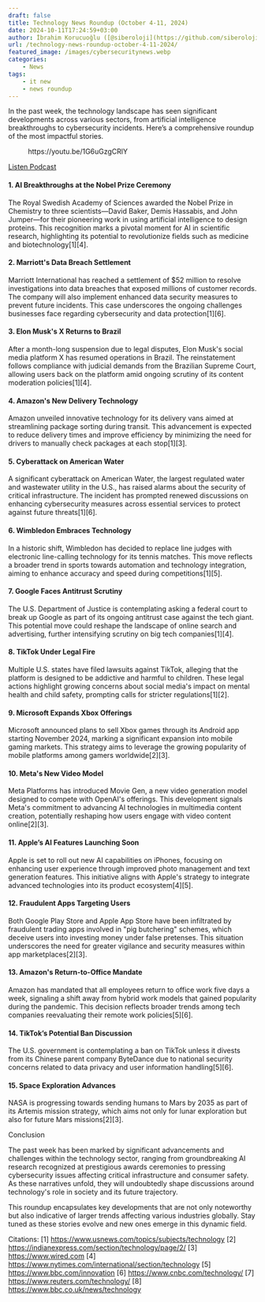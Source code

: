 ```yaml
---
draft: false
title: Technology News Roundup (October 4-11, 2024)
date: 2024-10-11T17:24:59+03:00
author: İbrahim Korucuoğlu ([@siberoloji](https://github.com/siberoloji))
url: /technology-news-roundup-october-4-11-2024/
featured_image: /images/cybersecuritynews.webp
categories:
    - News
tags:
    - it new
    - news roundup
---
```



In the past week, the technology landscape has seen significant developments across various sectors, from artificial intelligence breakthroughs to cybersecurity incidents. Here’s a comprehensive roundup of the most impactful stories.


<!-- wp:embed {"url":"https://youtu.be/1G6uGzgCRlY","type":"video","providerNameSlug":"youtube","responsive":true,"className":"wp-embed-aspect-4-3 wp-has-aspect-ratio"} -->
<figure class="wp-block-embed is-type-video is-provider-youtube wp-block-embed-youtube wp-embed-aspect-4-3 wp-has-aspect-ratio"><div class="wp-block-embed__wrapper">
https://youtu.be/1G6uGzgCRlY
</div></figure>
<!-- /wp:embed -->

<!-- wp:buttons -->
<div class="wp-block-buttons"><!-- wp:button -->
<div class="wp-block-button"><a class="wp-block-button__link wp-element-button" href="https://podcasters.spotify.com/pod/show/siberoloji/episodes/Technology-News-Roundup-October-4-11--2024-e2piu1m">Listen Podcast</a></div>
<!-- /wp:button --></div>
<!-- /wp:buttons -->

#### **1. AI Breakthroughs at the Nobel Prize Ceremony**



The Royal Swedish Academy of Sciences awarded the Nobel Prize in Chemistry to three scientists—David Baker, Demis Hassabis, and John Jumper—for their pioneering work in using artificial intelligence to design proteins. This recognition marks a pivotal moment for AI in scientific research, highlighting its potential to revolutionize fields such as medicine and biotechnology[1][4].


#### **2. Marriott's Data Breach Settlement**



Marriott International has reached a settlement of $52 million to resolve investigations into data breaches that exposed millions of customer records. The company will also implement enhanced data security measures to prevent future incidents. This case underscores the ongoing challenges businesses face regarding cybersecurity and data protection[1][6].


#### **3. Elon Musk's X Returns to Brazil**



After a month-long suspension due to legal disputes, Elon Musk's social media platform X has resumed operations in Brazil. The reinstatement follows compliance with judicial demands from the Brazilian Supreme Court, allowing users back on the platform amid ongoing scrutiny of its content moderation policies[1][4].


#### **4. Amazon's New Delivery Technology**



Amazon unveiled innovative technology for its delivery vans aimed at streamlining package sorting during transit. This advancement is expected to reduce delivery times and improve efficiency by minimizing the need for drivers to manually check packages at each stop[1][3].


#### **5. Cyberattack on American Water**



A significant cyberattack on American Water, the largest regulated water and wastewater utility in the U.S., has raised alarms about the security of critical infrastructure. The incident has prompted renewed discussions on enhancing cybersecurity measures across essential services to protect against future threats[1][6].


#### **6. Wimbledon Embraces Technology**



In a historic shift, Wimbledon has decided to replace line judges with electronic line-calling technology for its tennis matches. This move reflects a broader trend in sports towards automation and technology integration, aiming to enhance accuracy and speed during competitions[1][5].


#### **7. Google Faces Antitrust Scrutiny**



The U.S. Department of Justice is contemplating asking a federal court to break up Google as part of its ongoing antitrust case against the tech giant. This potential move could reshape the landscape of online search and advertising, further intensifying scrutiny on big tech companies[1][4].


#### **8. TikTok Under Legal Fire**



Multiple U.S. states have filed lawsuits against TikTok, alleging that the platform is designed to be addictive and harmful to children. These legal actions highlight growing concerns about social media's impact on mental health and child safety, prompting calls for stricter regulations[1][2].


#### **9. Microsoft Expands Xbox Offerings**



Microsoft announced plans to sell Xbox games through its Android app starting November 2024, marking a significant expansion into mobile gaming markets. This strategy aims to leverage the growing popularity of mobile platforms among gamers worldwide[2][3].


#### **10. Meta's New Video Model**



Meta Platforms has introduced Movie Gen, a new video generation model designed to compete with OpenAI's offerings. This development signals Meta's commitment to advancing AI technologies in multimedia content creation, potentially reshaping how users engage with video content online[2][3].


#### **11. Apple’s AI Features Launching Soon**



Apple is set to roll out new AI capabilities on iPhones, focusing on enhancing user experience through improved photo management and text generation features. This initiative aligns with Apple's strategy to integrate advanced technologies into its product ecosystem[4][5].


#### **12. Fraudulent Apps Targeting Users**



Both Google Play Store and Apple App Store have been infiltrated by fraudulent trading apps involved in "pig butchering" schemes, which deceive users into investing money under false pretenses. This situation underscores the need for greater vigilance and security measures within app marketplaces[2][3].


#### **13. Amazon's Return-to-Office Mandate**



Amazon has mandated that all employees return to office work five days a week, signaling a shift away from hybrid work models that gained popularity during the pandemic. This decision reflects broader trends among tech companies reevaluating their remote work policies[5][6].


#### **14. TikTok’s Potential Ban Discussion**



The U.S. government is contemplating a ban on TikTok unless it divests from its Chinese parent company ByteDance due to national security concerns related to data privacy and user information handling[5][6].


#### **15. Space Exploration Advances**



NASA is progressing towards sending humans to Mars by 2035 as part of its Artemis mission strategy, which aims not only for lunar exploration but also for future Mars missions[2][3].



Conclusion



The past week has been marked by significant advancements and challenges within the technology sector, ranging from groundbreaking AI research recognized at prestigious awards ceremonies to pressing cybersecurity issues affecting critical infrastructure and consumer safety. As these narratives unfold, they will undoubtedly shape discussions around technology's role in society and its future trajectory.



This roundup encapsulates key developments that are not only noteworthy but also indicative of larger trends affecting various industries globally. Stay tuned as these stories evolve and new ones emerge in this dynamic field.



Citations: [1] https://www.usnews.com/topics/subjects/technology [2] https://indianexpress.com/section/technology/page/2/ [3] https://www.wired.com [4] https://www.nytimes.com/international/section/technology [5] https://www.bbc.com/innovation [6] https://www.cnbc.com/technology/ [7] https://www.reuters.com/technology/ [8] https://www.bbc.co.uk/news/technology
